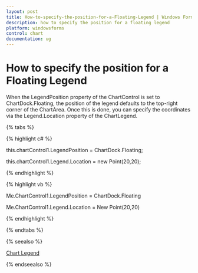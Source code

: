 ```yaml
---
layout: post
title: How-to-specify-the-position-for-a-Floating-Legend | Windows Forms | Syncfusion
description: how to specify the position for a floating legend
platform: windowsforms
control: chart
documentation: ug
---
```


# How to specify the position for a Floating Legend

When the LegendPosition property of the ChartControl is set to ChartDock.Floating, the position of the legend defaults to the top-right corner of the ChartArea. Once this is done, you can specify the coordinates via the Legend.Location property of the ChartLegend.

{% tabs %}

{% highlight c# %}

this.chartControl1.LegendPosition = ChartDock.Floating;

this.chartControl1.Legend.Location = new Point(20,20);

{% endhighlight %}

{% highlight vb %}

Me.ChartControl1.LegendPosition = ChartDock.Floating

Me.ChartControl1.Legend.Location = New Point(20,20)

{% endhighlight %}

{% endtabs %}

{% seealso %}

[Chart Legend](/windowsforms/chart/chart-legend-and-legend-items#chartlegend)

{% endseealso %}